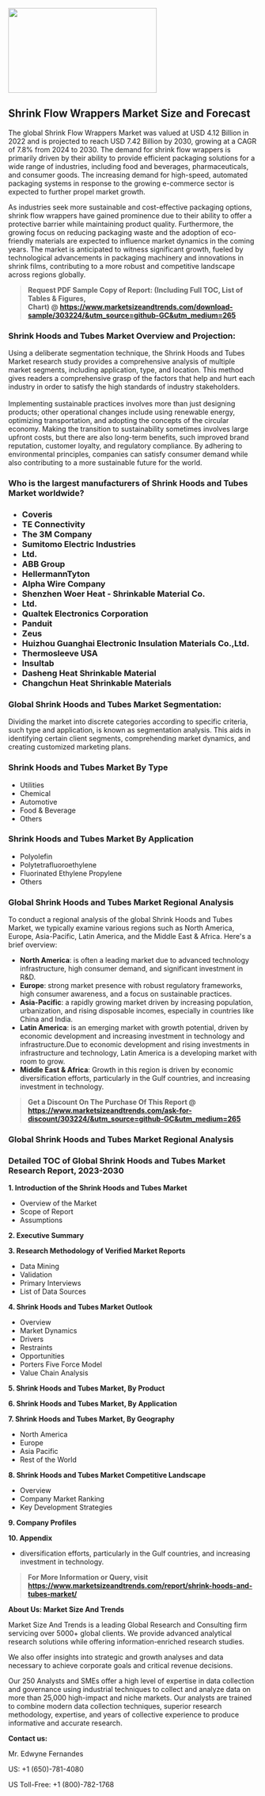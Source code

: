 <p><img class="alignnone size-medium wp-image-20088" src="https://ffe5etoiles.com/wp-content/uploads/2024/12/MST1-300x171.png" alt="" width="300" height="171" /></p><h2>Shrink Flow Wrappers Market Size and Forecast</h2><p>The global Shrink Flow Wrappers Market was valued at USD 4.12 Billion in 2022 and is projected to reach USD 7.42 Billion by 2030, growing at a CAGR of 7.8% from 2024 to 2030. The demand for shrink flow wrappers is primarily driven by their ability to provide efficient packaging solutions for a wide range of industries, including food and beverages, pharmaceuticals, and consumer goods. The increasing demand for high-speed, automated packaging systems in response to the growing e-commerce sector is expected to further propel market growth.</p><p>As industries seek more sustainable and cost-effective packaging options, shrink flow wrappers have gained prominence due to their ability to offer a protective barrier while maintaining product quality. Furthermore, the growing focus on reducing packaging waste and the adoption of eco-friendly materials are expected to influence market dynamics in the coming years. The market is anticipated to witness significant growth, fueled by technological advancements in packaging machinery and innovations in shrink films, contributing to a more robust and competitive landscape across regions globally.</p></p><blockquote id="" class=""><strong>Request PDF Sample Copy of Report: (Including Full TOC, List of Tables &amp; Figures, Chart)&nbsp;@&nbsp;<strong><a href="https://www.marketsizeandtrends.com/download-sample/303224/&utm_source=github-GC&utm_medium=265" target="_blank">https://www.marketsizeandtrends.com/download-sample/303224/&utm_source=github-GC&utm_medium=265</a></strong></strong></blockquote><h3 id="" class="">Shrink Hoods and Tubes Market&nbsp;Overview and Projection:</h3><p id="" class="">Using a deliberate segmentation technique, the Shrink Hoods and Tubes Market research study provides a comprehensive analysis of multiple market segments, including application, type, and location. This method gives readers a comprehensive grasp of the factors that help and hurt each industry in order to satisfy the high standards of industry stakeholders. <br /> <br />Implementing sustainable practices involves more than just designing products; other operational changes include using renewable energy, optimizing transportation, and adopting the concepts of the circular economy. Making the transition to sustainability sometimes involves large upfront costs, but there are also long-term benefits, such improved brand reputation, customer loyalty, and regulatory compliance. By adhering to environmental principles, companies can satisfy consumer demand while also contributing to a more sustainable future for the world.</p><h3 id="" class="">Who is the largest manufacturers of&nbsp;Shrink Hoods and Tubes Market worldwide?</h3><h3 class=""><p><ul><li>Coveris </li><li> TE Connectivity </li><li> The 3M Company </li><li> Sumitomo Electric Industries </li><li> Ltd. </li><li> ABB Group </li><li> HellermannTyton </li><li> Alpha Wire Company </li><li> Shenzhen Woer Heat - Shrinkable Material Co. </li><li> Ltd. </li><li> Qualtek Electronics Corporation </li><li> Panduit </li><li> Zeus </li><li> Huizhou Guanghai Electronic Insulation Materials Co.,Ltd. </li><li> Thermosleeve USA </li><li> Insultab </li><li> Dasheng Heat Shrinkable Material </li><li> Changchun Heat Shrinkable Materials</li></ul></p></h3><h3 id="" class="">Global&nbsp;Shrink Hoods and Tubes Market Segmentation:</h3><p id="" class="">Dividing the market into discrete categories according to specific criteria, such type and application, is known as segmentation analysis. This aids in identifying certain client segments, comprehending market dynamics, and creating customized marketing plans.</p><h3 id="" class="">Shrink Hoods and Tubes Market&nbsp;By Type</h3><p><p><ul><li>Utilities</li><li> Chemical</li><li> Automotive</li><li> Food & Beverage</li><li> Others</p></li></ul></p></p><h3 id="" class="">Shrink Hoods and Tubes Market&nbsp;By Application</h3><p class=""><p><ul><li>Polyolefin</li><li> Polytetrafluoroethylene</li><li> Fluorinated Ethylene Propylene</li><li> Others</li></ul></p></p><h3 id="" class="">Global Shrink Hoods and Tubes Market Regional Analysis</h3><p id="" class="">To conduct a regional analysis of the global Shrink Hoods and Tubes Market, we typically examine various regions such as North America, Europe, Asia-Pacific, Latin America, and the Middle East &amp; Africa. Here's a brief overview:</p><ul><li><strong>North America</strong>: is often a leading market due to advanced technology infrastructure, high consumer demand, and significant investment in R&amp;D.</li><li><strong>Europe</strong>: strong market presence with robust regulatory frameworks, high consumer awareness, and a focus on sustainable practices.</li><li><strong>Asia-Pacific</strong>: a rapidly growing market driven by increasing population, urbanization, and rising disposable incomes, especially in countries like China and India.</li><li><strong>Latin America</strong>: is an emerging market with growth potential, driven by economic development and increasing investment in technology and infrastructure.Due to economic development and rising investments in infrastructure and technology, Latin America is a developing market with room to grow.</li><li><strong>Middle East &amp; Africa</strong>: Growth in this region is driven by economic diversification efforts, particularly in the Gulf countries, and increasing investment in technology.</li></ul><blockquote id="" class=""><strong>Get a Discount On The Purchase Of This Report @ <strong><a href="https://www.marketsizeandtrends.com/ask-for-discount/303224/&utm_source=github-GC&utm_medium=265" target="_blank">https://www.marketsizeandtrends.com/ask-for-discount/303224/&utm_source=github-GC&utm_medium=265</a></strong></strong></blockquote><h3 id="" class="">Global Shrink Hoods and Tubes Market Regional Analysis</h3><h3 id="" class="">Detailed TOC of Global Shrink Hoods and Tubes Market Research Report, 2023-2030</h3><p id="" class=""><strong>1. Introduction of the Shrink Hoods and Tubes Market</strong></p><ul><li>Overview of the Market</li><li>Scope of Report</li><li>Assumptions</li></ul><p id="" class=""><strong>2. Executive Summary</strong></p><p id="" class=""><strong>3. Research Methodology of Verified Market Reports</strong></p><ul><li>Data Mining</li><li>Validation</li><li>Primary Interviews</li><li>List of Data Sources</li></ul><p id="" class=""><strong>4. Shrink Hoods and Tubes Market Outlook</strong></p><ul><li>Overview</li><li>Market Dynamics</li><li>Drivers</li><li>Restraints</li><li>Opportunities</li><li>Porters Five Force Model</li><li>Value Chain Analysis</li></ul><p id="" class=""><strong>5. Shrink Hoods and Tubes Market, By Product</strong></p><p id="" class=""><strong>6. Shrink Hoods and Tubes Market, By Application</strong></p><p id="" class=""><strong>7. Shrink Hoods and Tubes Market, By Geography</strong></p><ul><li>North America</li><li>Europe</li><li>Asia Pacific</li><li>Rest of the World</li></ul><p id="" class=""><strong>8. Shrink Hoods and Tubes Market Competitive Landscape</strong></p><ul><li>Overview</li><li>Company Market Ranking</li><li>Key Development Strategies</li></ul><p id="" class=""><strong>9. Company Profiles</strong></p><p id="" class=""><strong>10. Appendix</strong></p><ul><li>diversification efforts, particularly in the Gulf countries, and increasing investment in technology.</li></ul><blockquote id="" class=""><strong>For More Information or Query, visit <strong><strong><a href="https://www.marketsizeandtrends.com/report/shrink-hoods-and-tubes-market/" target="_blank">https://www.marketsizeandtrends.com/report/shrink-hoods-and-tubes-market/</a></strong></strong></strong></blockquote><p id="" class=""><strong>About Us: Market Size And Trends</strong></p><p id="" class="">Market Size And Trends is a leading Global Research and Consulting firm servicing over 5000+ global clients. We provide advanced analytical research solutions while offering information-enriched research studies.</p><p id="" class="">We also offer insights into strategic and growth analyses and data necessary to achieve corporate goals and critical revenue decisions.</p><p id="" class="">Our 250 Analysts and SMEs offer a high level of expertise in data collection and governance using industrial techniques to collect and analyze data on more than 25,000 high-impact and niche markets. Our analysts are trained to combine modern data collection techniques, superior research methodology, expertise, and years of collective experience to produce informative and accurate research.</p><p id="" class=""><strong>Contact us:</strong></p><p id="" class="">Mr. Edwyne Fernandes</p><p id="" class="">US: +1 (650)-781-4080</p><p id="" class="">US Toll-Free: +1 (800)-782-1768</p>
